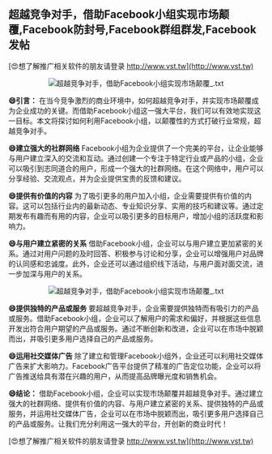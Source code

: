 ## **超越竞争对手，借助Facebook小组实现市场颠覆,Facebook防封号,Facebook群组群发,Facebook发帖**

[😍想了解推广相关软件的朋友请登录 http://www.vst.tw](http://www.vst.tw)

 <center><img src="https://vst.tw/MP4/tuiguang/png/6.png" alt="超越竞争对手，借助Facebook小组实现市场颠覆_.txt"></center>

**😄引言：**
在当今竞争激烈的商业环境中，如何超越竞争对手，并实现市场颠覆成为企业成功的关键。而借助Facebook小组这一强大平台，我们可以有效地实现这一目标。本文将探讨如何利用Facebook小组，以颠覆性的方式打破行业常规，超越竞争对手。

**😄建立强大的社群网络**
Facebook小组为企业提供了一个完美的平台，让企业能够与用户建立深入的交流和互动。通过创建一个专注于特定行业或产品的小组，企业可以吸引到志同道合的用户，形成一个强大的社群网络。在这个网络中，用户可以分享经验、交流观点，并为企业提供宝贵的反馈和建议。

**😄提供有价值的内容**
为了吸引更多的用户加入小组，企业需要提供有价值的内容。这可以包括行业内的最新动态、专业知识分享、实用的技巧和建议等。通过定期发布有趣而有用的内容，企业可以吸引更多的目标用户，增加小组的活跃度和影响力。

**😄与用户建立紧密的关系**
借助Facebook小组，企业可以与用户建立更加紧密的关系。通过对用户问题的及时回答、积极参与讨论和分享，企业可以增强用户对品牌的认同感和忠诚度。此外，企业还可以通过组织线下活动，与用户面对面交流，进一步加深与用户的关系。

 <center><img src="https://vst.tw/MP4/tuiguang/png/2.png" alt="超越竞争对手，借助Facebook小组实现市场颠覆_.txt"></center>

**😄提供独特的产品或服务**
要超越竞争对手，企业需要提供独特而有吸引力的产品或服务。借助Facebook小组，企业可以了解用户的需求和偏好，并根据这些信息开发出符合用户期望的产品或服务。通过不断创新和改进，企业可以在市场中脱颖而出，并吸引更多用户选择自己的产品或服务。

**😄运用社交媒体广告**
除了建立和管理Facebook小组外，企业还可以利用社交媒体广告来扩大影响力。Facebook广告平台提供了精准的广告定位功能，企业可以将广告推送给具有潜在兴趣的用户，从而提高品牌曝光度和销售机会。

**😄结论：**
借助Facebook小组，企业可以实现市场颠覆并超越竞争对手。通过建立强大的社群网络、提供有价值的内容、与用户建立紧密的关系、提供独特的产品或服务，并运用社交媒体广告，企业可以在市场中脱颖而出，吸引更多用户选择自己的产品或服务。让我们充分利用这一强大的平台，开创新的商业时代！

[😍想了解推广相关软件的朋友请登录 http://www.vst.tw](http://www.vst.tw)



